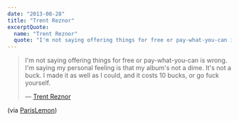 ```yaml
---
date: "2013-08-28"
title: "Trent Reznor"
excerptQuote:
  name: "Trent Reznor"
  quote: "I'm not saying offering things for free or pay-what-you-can is wrong. I'm saying my personal feeling is that my album's not a dime. It's not a buck. I made it as well as I could, and it costs 10 bucks, or go fuck yourself."
---
```


> I'm not saying offering things for free or pay-what-you-can is wrong. I'm saying my personal feeling is that my album's not a dime. It's not a buck. I made it as well as I could, and it costs 10 bucks, or go fuck yourself.
>
> — [Trent Reznor](http://www.spin.com/featured/trent-reznor-upward-spiral-nine-inch-nails-spin-cover-september-2013/)

(via [ParisLemon](http://parislemon.com/post/59507355135/i-know-that-what-were-doing-flies-in-the-face-of))
